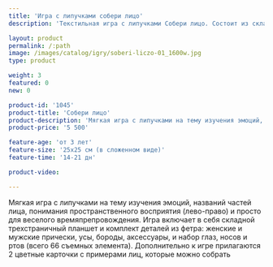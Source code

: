 ```yaml
---
title: 'Игра с липучками собери лицо'
description: 'Текстильная игра с липучками Собери лицо. Состоит из складного планшета и съемных деталей - причесок, аксессуаров и частей лица (глаза, носы, рты и брови). Игра на понимание эмоций и пространственного восприятия (где право и лево). В комплекте идут 2 цветные карточки с примерами, какое лицо можно собрать'

layout: product
permalink: /:path
image: /images/catalog/igry/soberi-liczo-01_1600w.jpg
type: product

weight: 3
featured: 0
new: 0

product-id: '1045'
product-title: 'Собери лицо'
product-description: 'Мягкая игра с липучками на тему изучения эмоций, названий частей лица, понимания пространственного восприятия (лево-право) и просто для веселого времяпрепровождения. Игра включает в себя складной трехстраничный планшет и комплект деталей из фетра: женские и мужские прически, усы, бороды, аксессуары, и набор глаз, носов и ртов (всего 66 съемных элемента). Дополнительно к игре прилагаются 2 цветные карточки с примерами лиц, которые можно собрать'
product-price: '5 500'

feature-age: 'от 3 лет'
feature-size: '25х25 см (в сложенном виде)'
feature-time: '14-21 дн'

product-video: 

---
```

Мягкая игра с липучками на тему изучения эмоций, названий частей лица, понимания пространственного восприятия (лево-право) и просто для веселого времяпрепровождения. Игра включает в себя складной трехстраничный планшет и комплект деталей из фетра: женские и мужские прически, усы, бороды, аксессуары, и набор глаз, носов и ртов (всего 66 съемных элемента). Дополнительно к игре прилагаются 2 цветные карточки с примерами лиц, которые можно собрать